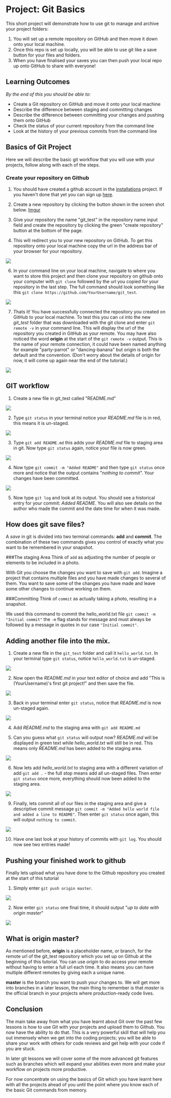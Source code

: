 # Project: Git Basics
This short project will demonstrate how to use git to manage and archive your project folders:

1. You will set up a remote repository on GitHub and then move it down onto your local machine.
2. Once this repo is set up locally, you will be able to use git like a save button for your files and folders.
3. When you have finalised your saves you can then push your local repo up onto GitHub to share with everyone!


## Learning Outcomes
*By the end of this you should be able to:*
* Create a Git repository on GitHub and move it onto your local machine
* Describe the difference between staging and committing changes
* Describe the difference between committing your changes and pushing them onto GitHub
* Check the status of your current repository from the command line
* Look at the history of your previous commits from the command line


## Basics of Git Project
Here we will describe the basic git workflow that you will use with your projects, follow along with each of the steps.

### Create your repository on Github
1. You should have created a github account in the [installations](http://www.theodinproject.com/web-development-101/installations) project. If you haven't done that yet you can sign up [here](https://github.com/).

2. Create a new repository by clicking the button shown in the screen shot below.
  [Imgur](http://i.imgur.com/kbMCvCK.png)

3. Give your repository the name "git_test" in the repository name input field and create the repository by clicking the green "create repository" button at the bottom of the page.

5. This will redirect you to your new repository on GitHub. To get this repository onto your local machine copy the url in the address bar of your browser for your repository.

  <img src="http://i.imgur.com/89vxeKi.png">

6. In your command line on your local machine, navigate to where you want to store this project and then clone your repository on github onto your computer with `git clone` followed by the url you copied for your repository in the last step. The full command should look something like this `git clone https://github.com/YourUsername/git_test`.

  <img src="http://i.imgur.com/HFQtIs4.png?1">

7. Thats it! You have successfully connected the repository you created on GitHub to your local machine. To test this you can `cd` into the new *git_test* folder that was downloaded with the git clone and enter `git remote -v` in your command line. This will display the url of the repository you created in GitHub as your remote. You may have also noticed the word **origin** at the start of the `git remote -v` output. This is the name of your remote connection, it could have been named anything for example "party-parrot" or "dancing-banana" but origin is both the default and the convention. (Don't worry about the details of origin for now, it will come up again near the end of the tutorial.)

  <img src="http://i.imgur.com/oTb22tn.png">

## GIT workflow
1. Create a new file in git_test called "README.md"

  <img src="http://i.imgur.com/l4jEMwE.png">

2. Type `git status` in your terminal notice your *README.md* file is in red, this means it is un-staged.

  <img src="http://i.imgur.com/SE9V63c.png">

3. Type `git add README.md` this adds your *README.md* file to staging area in git. Now type `git status` again, notice your file is now green.

  <img src="http://i.imgur.com/Ntpmh2u.png">

4. Now type `git commit -m "Added README"` and then type `git status` once more and notice that the output contains "*nothing to commit*". Your changes have been committed.

  <img src="http://i.imgur.com/kK5IT51.png">

5. Now type `git log` and look at its output. You should see a historical entry for your commit: *Added README*. You will also see details on the author who made the commit and the date time for when it was made.

## How does git save files?
A *save* in git is divided into two terminal commands: **add** and **commit**. The combination of these two commands gives you control of exactly what you want to be remembered in your snapshot.

###The staging Area
Think of `add` as adjusting the number of people or elements to be included in a photo.

With Git you choose the changes you want to save with `git add`. Imagine a project that contains multiple files and you have made changes to several of them. You want to save some of the changes you have made and leave some other changes to continue working on them.

###Committing
Think of `commit` as actually taking a photo, resulting in a snapshot.

We used this command to commit the hello_world.txt file `git commit -m "Initial commit"` the `-m` flag stands for message and must always be followed by a message in quotes in our case `"Initial commit"`.

## Adding another file into the mix.

1. Create a new file in the `git_test` folder and call it `hello_world.txt`. In your terminal type `git status`, notice `hello_world.txt` is un-staged.

  <img src="http://i.imgur.com/nW0a6cA.png">

2. Now open the *README.md* in your text editor of choice and add "This is (YourUsername)'s first git project!" and then save the file.

  <img src="http://i.imgur.com/oohqJt0.png">

3. Back in your terminal enter `git status`, notice that *README.md* is now un-staged again.

  <img src="http://i.imgur.com/cUVKbjT.png">

4. Add *README.md* to the staging area with `git add README.md`

5. Can you guess what `git status` will output now? *README.md* will be displayed in green text while *hello_world.txt* will still be in red. This means only *README.md* has been added to the staging area.

  <img src="http://i.imgur.com/12diOu9.png">

6. Now lets add *hello_world.txt* to staging area with a different variation of add `git add .` - the full stop means add all un-staged files. Then enter `git status` once more, everything should now been added to the staging area.

  <img src="http://i.imgur.com/799uu2c.png">

9. Finally, lets commit all of our files in the staging area and give a descriptive commit message `git commit -m "Added hello world file and added a line to README"`. Then enter `git status` once again, this will output `nothing to commit`.

  <img src="http://i.imgur.com/Vi5u2Ei.png">

10. Have one last look at your history of commits with `git log`. You should now see two entries made!

## Pushing your finished work to github
Finally lets upload what you have done to the Github repository you created at the start of this tutorial

1. Simply enter `git push origin master`.

  <img src="http://i.imgur.com/aJvoHx6.png">

2. Now enter `git status` one final time, it should output "*up to date with origin master*"

  <img src="http://i.imgur.com/l5y50J8.png">

## What is origin master?
As mentioned before, **origin** is a placeholder name, or branch, for the remote url of the git_test repository which you set up on Github at the beginning of this tutorial. You can use *origin* to do access your remote without having to enter a full url each time. It also means you can have multiple different remotes by giving each a unique name.

**master** is the branch you want to push your changes to. We will get more into branches in a later lesson, the main thing to remember is that *master* is the official branch in your projects where production-ready code lives.

## Conclusion
The main take away from what you have learnt about Git over the past few lessons is how to use Git with your projects and upload them to Github. You now have the ability to do that. This is a very powerful skill that will help you out immensely when we get into the coding projects; you will be able to share your work with others for code reviews and get help with your code if you are stuck.

In later git lessons we will cover some of the more advanced git features such as branches which will expand your abilities even more and make your workflow on projects more productive.

For now concentrate on using the basics of Git which you have learnt here with all the projects ahead of you until the point where you know each of the basic Git commands from memory.  
